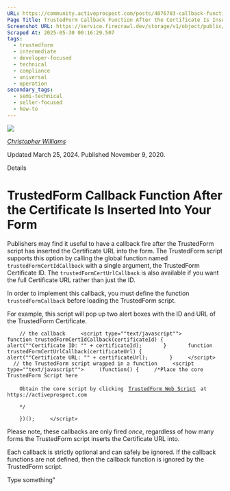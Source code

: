 ```yaml
---
URL: https://community.activeprospect.com/posts/4076703-callback-function-after-the-certificate-is-inserted-into-your-form
Page Title: TrustedForm Callback Function After the Certificate Is Inserted Into Your Form
Screenshot URL: https://service.firecrawl.dev/storage/v1/object/public/media/screenshot-eadbc6b8-7a23-4166-889a-973d35779c6b.png
Scraped At: 2025-05-30 00:16:29.507
tags:
  - trustedform
  - intermediate
  - developer-focused
  - technical
  - compliance
  - universal
  - operation
secondary_tags:
  - semi-technical
  - seller-focused
  - how-to
---
```


[![](https://content2.bloomfire.com/avatars/users/1405246/thumb/thumbnail.png?f=1620827893&Expires=1748567764&Signature=k2EnCRpiTRmRjLWA5M8R7-Q~ePGyjTegalEZr1l2l~eMY7xFC2FmIo-9OVSnDVpY--Mbi82MQMtP34UG13foga8dMzBCQXPMx9xZ6rTZuOwK4GntN5kl6ltaJW5O5hfTxErw7QwuwLQQFZMhZXzzoxPST5FL4ufGvdNExAJJnrRC0j73E2QDrOgs~ZI-UT83wHw8JAC3dI4sJywxG-Sz8cB8e1bez~Lkv58sV9LFMjjG0AEtHKl9lnpZ18yXsHxZBPQHp93RW96Xf4nR3shGoGD54gzpAp0Fi~UM5eF4kPQBsi-BnI~SwbfUI1KMOXLzmlqBFq7S~atB-d8kmcDaXQ__&Key-Pair-Id=APKAIDFCFZ2UHE5LPIUA)](https://community.activeprospect.com/memberships/7846678-christopher-williams)

[_Christopher Williams_](https://community.activeprospect.com/memberships/7846678-christopher-williams)

Updated March 25, 2024. Published November 9, 2020.

Details

# TrustedForm Callback Function After the Certificate Is Inserted Into Your Form

Publishers may find it useful to have a callback fire after the TrustedForm script has inserted the Certificate URL into the form. The TrustedForm script supports this option by calling the global function named `trustedFormCertIdCallback` with a single argument, the TrustedForm Certificate ID. The `trustedFormCertUrlCallback` is also available if you want the full Certificate URL rather than just the ID.

In order to implement this callback, you must define the function `trustedFormCallback` before loading the TrustedForm script.

For example, this script will pop up two alert boxes with the ID and URL of the TrustedForm Certificate.

`    // the callback
    <script type=""text/javascript"">
      function trustedFormCertIdCallback(certificateId) {
        alert(""Certificate ID: "" + certificateId);
      }
      function trustedFormCertUrlCallback(certificateUrl) {
        alert(""Certificate URL: "" + certificateUrl);
      }
    </script>
    // the TrustedForm script wrapped in a function
    <script type=""text/javascript"">
    (function() {
    /*Place the core TrustedForm Script here`

`    Obtain the core script by clicking ` [`TrustedForm Web Script`](https://sso.activeprospect.com/trustedform/script) ` at https://activeprospect.com`

`    */`

`    })();
    </script>`

Please note, these callbacks are only fired _once_, regardless of how many forms the TrustedForm script inserts the Certificate URL into.

Each callback is strictly optional and can safely be ignored. If the callback functions are not defined, then the callback function is ignored by the TrustedForm script.

Type something"


